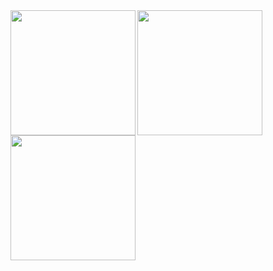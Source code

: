 <img src="https://cdn.glitch.global/0c5397c2-8b81-453e-a90c-14d5c20cfd5d/tech-box-3.svg?v=1739046308386" align="left" width="200px"/>
<img src="https://cdn.glitch.global/0c5397c2-8b81-453e-a90c-14d5c20cfd5d/tech-box-11.svg?v=1739046382513" align="left" width="200px"/>
<img src="https://cdn.glitch.global/0c5397c2-8b81-453e-a90c-14d5c20cfd5d/tech-box-12.svg?v=1739046390614" align="left" width="200px"/>
